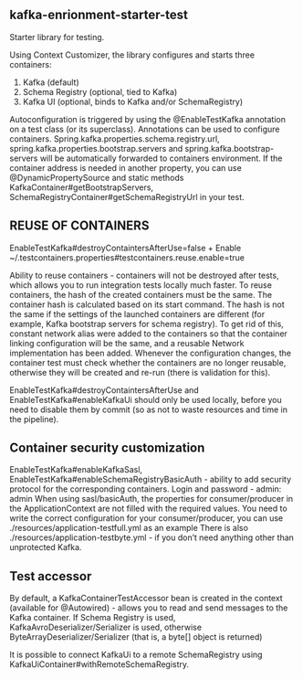## kafka-enrionment-starter-test
Starter library for testing.

Using Context Customizer, the library configures and starts three containers:

1) Kafka (default)
2) Schema Registry (optional, tied to Kafka)
3) Kafka UI (optional, binds to Kafka and/or SchemaRegistry)

Autoconfiguration is triggered by using the @EnableTestKafka annotation on a test class (or its superclass).
Annotations can be used to configure containers.
Spring.kafka.properties.schema.registry.url, spring.kafka.properties.bootstrap.servers and spring.kafka.bootstrap-servers will be automatically forwarded to containers environment.
If the container address is needed in another property, you can use @DynamicPropertySource and
static methods KafkaContainer#getBootstrapServers, SchemaRegistryContainer#getSchemaRegistryUrl in your test.

## REUSE OF CONTAINERS

EnableTestKafka#destroyContaintersAfterUse=false + Enable ~/.testcontainers.properties#testcontainers.reuse.enable=true

Ability to reuse containers - containers will not be destroyed after tests, which
allows you to run integration tests locally much faster.
To reuse containers, the hash of the created containers must be the same. The container hash is calculated
based on its start command.
The hash is not the same if the settings of the launched containers are different (for example, Kafka bootstrap servers for schema registry).
To get rid of this, constant network alias were added to the containers so that the container linking configuration
will be the same, and a reusable Network implementation has been added.
Whenever the configuration changes, the container test must check whether the containers are no longer reusable,
otherwise they will be created and re-run (there is validation for this).

EnableTestKafka#destroyContaintersAfterUse and EnableTestKafka#enableKafkaUi should only be used locally, before
you need to disable them by commit (so as not to waste resources and time in the pipeline).

## Container security customization
EnableTestKafka#enableKafkaSasl, EnableTestKafka#enableSchemaRegistryBasicAuth - ability to add security protocol
for the corresponding containers.
Login and password - admin: admin
When using sasl/basicAuth, the properties for consumer/producer in the ApplicationContext are not filled with the required values.
You need to write the correct configuration for your consumer/producer, you can use ./resources/application-testfull.yml as an example
There is also ./resources/application-testbyte.yml - if you don’t need anything other than unprotected Kafka.

## Test accessor
By default, a KafkaContainerTestAccessor bean is created in the context (available for @Autowired) - allows you to read and
send messages to the Kafka container.
If Schema Registry is used, KafkaAvroDeserializer/Serializer is used, otherwise ByteArrayDeserializer/Serializer (that is, a byte[] object is returned)

It is possible to connect KafkaUi to a remote SchemaRegistry using KafkaUiContainer#withRemoteSchemaRegistry.